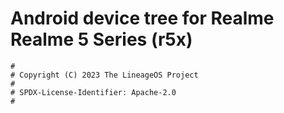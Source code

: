 # Android device tree for Realme Realme 5 Series (r5x)

```
#
# Copyright (C) 2023 The LineageOS Project
#
# SPDX-License-Identifier: Apache-2.0
#
```
